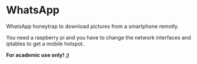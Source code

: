 # WhatsApp
WhatsApp honeytrap to download pictures from a smartphone remotly.

You need a raspberry pi and you have to change the network interfaces and iptables to get a mobile hotspot.

**For academic use only! ;)**
